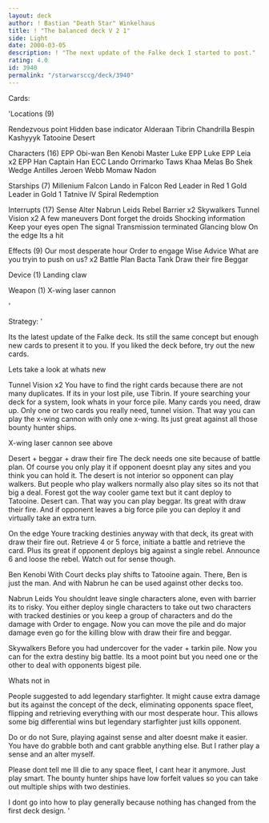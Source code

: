 ```yaml
---
layout: deck
author: ! Bastian "Death Star" Winkelhaus
title: ! "The balanced deck V 2 1"
side: Light
date: 2000-03-05
description: ! "The next update of the Falke deck I started to post."
rating: 4.0
id: 3940
permalink: "/starwarsccg/deck/3940"
---
```

Cards: 

'Locations (9)

Rendezvous point
Hidden base indicator
Alderaan
Tibrin
Chandrilla
Bespin
Kashyyyk
Tatooine
Desert

Characters (16)
EPP Obi-wan
Ben Kenobi
Master Luke
EPP Luke
EPP Leia x2
EPP Han
Captain Han
ECC Lando
Orrimarko
Taws Khaa
Melas
Bo Shek
Wedge Antilles
Jeroen Webb
Momaw Nadon

Starships (7)
Millenium Falcon
Lando in Falcon
Red Leader in Red 1
Gold Leader in Gold 1
Tatnive IV
Spiral
Redemption

Interrupts (17)
Sense
Alter
Nabrun Leids
Rebel Barrier x2
Skywalkers
Tunnel Vision x2
A few maneuvers
Dont forget the droids
Shocking information
Keep your eyes open
The signal
Transmission terminated
Glancing blow
On the edge
Its a hit

Effects (9)
Our most desperate hour
Order to engage
Wise Advice
What are you tryin to push on us? x2
Battle Plan
Bacta Tank
Draw their fire
Beggar

Device (1)
Landing claw

Weapon (1)
X-wing laser cannon





'

Strategy: '

Its the latest update of the Falke deck. Its still the same concept but enough new cards to present it to you. If you liked the deck before, try out the new cards.

Lets take a look at whats new 

Tunnel Vision x2  You have to find the right cards because there are not many duplicates. If its in your lost pile, use Tibrin. If youre searching your deck for a system, look whats in your force pile. Many cards you need, draw up. Only one or two cards you really need, tunnel vision. That way you can play the x-wing cannon with only one x-wing. Its just great against all those bounty hunter ships.

X-wing laser cannon  see above

Desert + beggar + draw their fire  The deck needs one site because of battle plan. Of course you only play it if opponent doesnt play any sites and you think you can hold it. The desert is not interior so opponent can play walkers. But people who play walkers normally also play sites so its not that big a deal. Forest got the way cooler game text but it cant deploy to Tatooine. Desert can. That way you can play beggar. Its great with draw their fire.  And if opponent leaves a big force pile you can deploy it and virtually take an extra turn.

On the edge  Youre tracking destinies anyway with that deck, its great with draw their fire out. Retrieve 4 or 5 force, initiate a battle and retrieve the card. Plus its great if opponent deploys big against a single rebel. Announce 6 and loose the rebel. Watch out for sense though.

Ben Kenobi  With Court decks play shifts to Tatooine again. There, Ben is just the man. And with Nabrun he can be used against other decks too.

Nabrun Leids  You shouldnt leave single characters alone, even with barrier its to risky. You either deploy single characters to take out two characters with tracked destinies or you keep a group of characters and do the damage with Order to engage. Now you can move the pile and do major damage even go for the killing blow with draw their fire and beggar.

Skywalkers  Before you had undercover for the vader + tarkin pile. Now you can for the extra destiny big battle. Its a moot point but you need one or the other to deal with opponents bigest pile.



Whats not in 

People suggested to add legendary starfighter. It might cause extra damage but its against the concept of the deck, eliminating opponents space fleet, flipping and retrieving everything with our most desperate hour. This allows some big differential wins but legendary starfighter just kills opponent.

Do or do not  Sure, playing against sense and alter doesnt make it easier. You have do grabble both and cant grabble anything else. But I rather play a sense and an alter myself.




Please dont tell me Ill die to any space fleet, I cant hear it anymore. Just play smart. The bounty hunter ships have low forfeit values so you can take out multiple ships with two destinies.

I dont go into how to play generally because nothing has changed from the first deck design.
'
